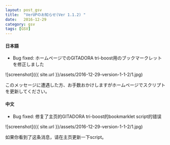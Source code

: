 ```yaml
---
layout: post_gsv
title:  "VerUPのお知らせ(Ver 1.1.2) "
date:   2016-12-29
category: gsv
tags: [GSV]
---
```

#### 日本語
* Bug fixed: ホームページでのGITADORA tri-boost用のブックマークレットを修正しました

![screenshot]({{ site.url }}/assets/2016-12-29-version-1-1-2/1.jpg)

このメッセージに遭遇した方、お手数おかけしますがホームページでスクリプトを更新してください。

#### 中文
* Bug fixed: 修复了主页的GITADORA tri-boost的bookmarklet script的错误

![screenshot]({{ site.url }}/assets/2016-12-29-version-1-1-2/1.jpg)

如果你看到了这条消息，请在主页更新一下script。
